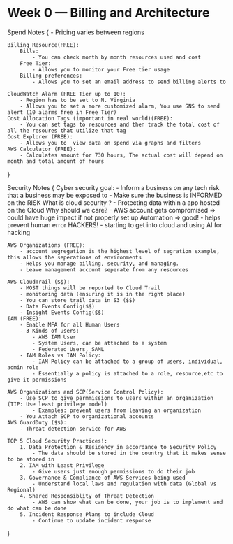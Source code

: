 # Week 0 — Billing and Architecture

Spend Notes { - Pricing varies between regions

    Billing Resource(FREE):
        Bills:
            - You can check month by month resources used and cost
        Free Tier:
            - Allows you to monitor your Free tier usage
        Billing preferences:
            - Allows you to set an email address to send billing alerts to

    CloudWatch Alarm (FREE Tier up to 10):
        - Region has to be set to N. Virginia
        - Allows you to set a more customized alarm, You use SNS to send alert (10 alarms free in Free Tier)
    Cost Allocation Tags (important in real world)(FREE):
        - You can set tags to resources and then track the total cost of all the resoures that utilize that tag
    Cost Explorer (FREE):
        - Allows you to  view data on spend via graphs and filters
    AWS Calculator (FREE):
        - Calculates amount for 730 hours, The actual cost will depend on month and total amount of hours

}

Security Notes {
Cyber security goal: - Inform a business on any tech risk that a business may be exposed to - Make sure the business is INFORMED on the RISK
What is cloud security ? - Protecting data within a app hosted on the Cloud
Why should we care? - AWS account gets compromised => could have huge impact if not properly set up
Automation => good! - helps prevent human error
HACKERS! - starting to get into cloud and using AI for hacking

    AWS Organizations (FREE):
        - account segregation is the highest level of segration example, this allows the seperations of environments
        - Helps you manage billing, security, and managing.
        - Leave management account seperate from any resources

    AWS CloudTrail ($$):
        - MOST things will be reported to Cloud Trail
        - monitoring data (ensuring it is in the right place)
        - You can store trail data in S3 ($$)
        - Data Events Config($$)
        - Insight Events Config($$)
    IAM (FREE):
        - Enable MFA for all Human Users
        - 3 Kinds of users:
            - AWS IAM User
            - System Users, can be attached to a system
            - Federated Users, SAML
        - IAM Roles vs IAM Policy:
            - IAM Policy can be attached to a group of users, individual, admin role
            - Essentially a policy is attached to a role, resource,etc to give it permissions

    AWS Organizations and SCP(Service Control Policy):
        - Use SCP to give permmissions to users within an organization (TIP: Use least privilege model)
            - Examples: prevent users from leaving an organization
        - You Attach SCP to organizational accounts
    AWS GuardDuty ($$):
        - Threat detection service for AWS

    TOP 5 Cloud Security Practices!:
        1. Data Protection & Residency in accordance to Security Policy
            - The data should be stored in the country that it makes sense to be stored in
        2. IAM with Least Privilege
            - Give users just enough permissions to do their job
        3. Governance & Compliance of AWS Services being used
            - Understand local laws and regulation with data (Global vs Regional)
        4. Shared Responsiblity of Threat Detection
            - AWS can show what can be done, your job is to implement and do what can be done
        5. Incident Response Plans to include Cloud
            - Continue to update incident response

}
